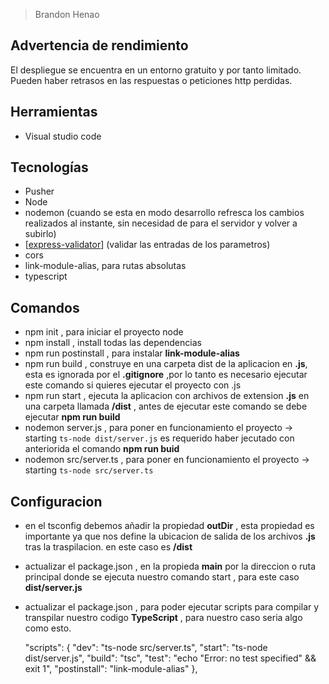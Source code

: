 > Brandon Henao


## Advertencia de rendimiento
El despliegue se encuentra en un entorno gratuito y por tanto limitado. Pueden haber retrasos en las respuestas o peticiones http perdidas.


## Herramientas
- Visual studio code


## Tecnologías
- Pusher
- Node
- nodemon (cuando se esta en modo desarrollo refresca los cambios realizados al instante, sin necesidad de para el servidor y volver a subirlo)
- [[express-validator](https://express-validator.github.io/docs/custom-error-messages.html)] (validar las entradas de los parametros)
- cors
- link-module-alias, para rutas absolutas
- typescript




## Comandos
- npm init , para iniciar el proyecto node
- npm install , install todas las dependencias
- npm run postinstall , para instalar **link-module-alias**
- npm run build , construye en una carpeta dist de la aplicacion en **.js**, esta es ignorada por el **.gitignore** ,por lo tanto es necesario ejecutar este comando si quieres ejecutar el proyecto con .js
- npm run start , ejecuta la aplicacion con archivos de extension **.js** en una carpeta llamada **/dist** , antes de ejecutar este comando se debe ejecutar **npm run build**
- nodemon server.js  , para poner en funcionamiento el proyecto -> starting `ts-node dist/server.js` es requerido haber jecutado con anteriorida el comando **npm run buid** 
- nodemon src/server.ts  , para poner en funcionamiento el proyecto -> starting `ts-node src/server.ts`


## Configuracion
- en el tsconfig debemos añadir la propiedad **outDir** , esta propiedad es importante ya que nos define la ubicacion de salida de los archivos **.js** tras la traspilacion. en este caso es **/dist**
- actualizar el package.json , en la propieda **main** por la direccion o ruta principal donde se ejecuta nuestro comando start , para este caso **dist/server.js**
- actualizar el package.json , para poder ejecutar scripts para compilar y transpilar nuestro codigo **TypeScript** , para nuestro caso seria algo como esto.
  
    "scripts": {
        "dev": "ts-node src/server.ts",
        "start": "ts-node dist/server.js",
        "build": "tsc",
        "test": "echo \"Error: no test specified\" && exit 1",
        "postinstall": "link-module-alias"
    },